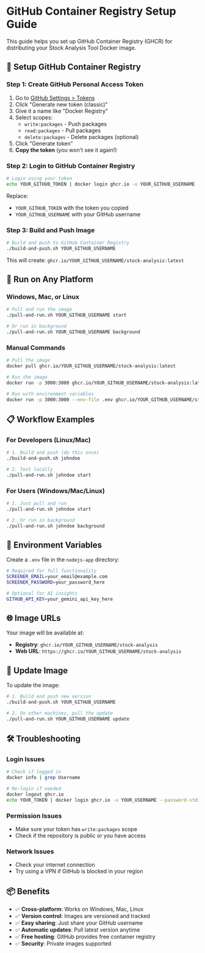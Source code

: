 # GitHub Container Registry Setup Guide

This guide helps you set up GitHub Container Registry (GHCR) for distributing your Stock Analysis Tool Docker image.

## 🔐 Setup GitHub Container Registry

### Step 1: Create GitHub Personal Access Token

1. Go to [GitHub Settings > Tokens](https://github.com/settings/tokens)
2. Click "Generate new token (classic)"
3. Give it a name like "Docker Registry"
4. Select scopes:
   - `write:packages` - Push packages
   - `read:packages` - Pull packages
   - `delete:packages` - Delete packages (optional)
5. Click "Generate token"
6. **Copy the token** (you won't see it again!)

### Step 2: Login to GitHub Container Registry

```bash
# Login using your token
echo YOUR_GITHUB_TOKEN | docker login ghcr.io -u YOUR_GITHUB_USERNAME --password-stdin
```

Replace:
- `YOUR_GITHUB_TOKEN` with the token you copied
- `YOUR_GITHUB_USERNAME` with your GitHub username

### Step 3: Build and Push Image

```bash
# Build and push to GitHub Container Registry
./build-and-push.sh YOUR_GITHUB_USERNAME
```

This will create: `ghcr.io/YOUR_GITHUB_USERNAME/stock-analysis:latest`

## 🚀 Run on Any Platform

### Windows, Mac, or Linux

```bash
# Pull and run the image
./pull-and-run.sh YOUR_GITHUB_USERNAME start

# Or run in background
./pull-and-run.sh YOUR_GITHUB_USERNAME background
```

### Manual Commands

```bash
# Pull the image
docker pull ghcr.io/YOUR_GITHUB_USERNAME/stock-analysis:latest

# Run the image
docker run -p 3000:3000 ghcr.io/YOUR_GITHUB_USERNAME/stock-analysis:latest

# Run with environment variables
docker run -p 3000:3000 --env-file .env ghcr.io/YOUR_GITHUB_USERNAME/stock-analysis:latest
```

## 📋 Workflow Examples

### For Developers (Linux/Mac)

```bash
# 1. Build and push (do this once)
./build-and-push.sh johndoe

# 2. Test locally
./pull-and-run.sh johndoe start
```

### For Users (Windows/Mac/Linux)

```bash
# 1. Just pull and run
./pull-and-run.sh johndoe start

# 2. Or run in background
./pull-and-run.sh johndoe background
```

## 🔧 Environment Variables

Create a `.env` file in the `nodejs-app` directory:

```bash
# Required for full functionality
SCREENER_EMAIL=your_email@example.com
SCREENER_PASSWORD=your_password_here

# Optional for AI insights
GITHUB_API_KEY=your_gemini_api_key_here
```

## 🌐 Image URLs

Your image will be available at:
- **Registry**: `ghcr.io/YOUR_GITHUB_USERNAME/stock-analysis`
- **Web URL**: `https://ghcr.io/YOUR_GITHUB_USERNAME/stock-analysis`

## 🔄 Update Image

To update the image:

```bash
# 1. Build and push new version
./build-and-push.sh YOUR_GITHUB_USERNAME

# 2. On other machines, pull the update
./pull-and-run.sh YOUR_GITHUB_USERNAME update
```

## 🛠️ Troubleshooting

### Login Issues
```bash
# Check if logged in
docker info | grep Username

# Re-login if needed
docker logout ghcr.io
echo YOUR_TOKEN | docker login ghcr.io -u YOUR_USERNAME --password-stdin
```

### Permission Issues
- Make sure your token has `write:packages` scope
- Check if the repository is public or you have access

### Network Issues
- Check your internet connection
- Try using a VPN if GitHub is blocked in your region

## 📦 Benefits

- ✅ **Cross-platform**: Works on Windows, Mac, Linux
- ✅ **Version control**: Images are versioned and tracked
- ✅ **Easy sharing**: Just share your GitHub username
- ✅ **Automatic updates**: Pull latest version anytime
- ✅ **Free hosting**: GitHub provides free container registry
- ✅ **Security**: Private images supported 